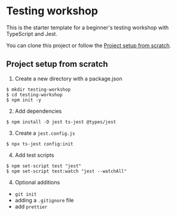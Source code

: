 # Testing workshop

This is the starter template for a beginner's testing workshop with TypeScript and Jest.

You can clone this project or follow the [Project setup from scratch](#project-setup-from-scratch).

## Project setup from scratch

1. Create a new directory with a package.json

  ```shell
  $ mkdir testing-workshop
  $ cd testing-workshop
  $ npm init -y
  ```

2. Add dependencies

  ```shell
  $ npm install -D jest ts-jest @types/jest
  ```

3. Create a `jest.config.js`

  ```shell
  $ npx ts-jest config:init
  ```

4. Add test scripts

  ```shell
  $ npm set-script test "jest"
  $ npm set-script test:watch "jest --watchAll"
  ```

4. Optional additions
  - `git init`
  - adding a `.gitignore` file
  - add `prettier`